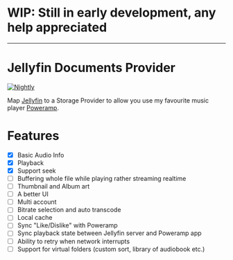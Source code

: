 # WIP: Still in early development, any help appreciated
---

# Jellyfin Documents Provider

[![Nightly](https://github.com/arnesacnussem/jellyfin-documents-provider/actions/workflows/main.yml/badge.svg)](https://github.com/arnesacnussem/jellyfin-documents-provider/releases)

Map [Jellyfin](https://jellyfin.org) to a Storage Provider to allow you use my favourite music
player [Poweramp](https://powerampapp.com).

# Features

- [x] Basic Audio Info
- [x] Playback
- [x] Support seek
- [ ] Buffering whole file while playing rather streaming realtime
- [ ] Thumbnail and Album art
- [ ] A better UI
- [ ] Multi account
- [ ] Bitrate selection and auto transcode
- [ ] Local cache
- [ ] Sync "Like/Dislike" with Poweramp
- [ ] Sync playback state between Jellyfin server and Poweramp app
- [ ] Ability to retry when network interrupts
- [ ] Support for virtual folders (custom sort, library of audiobook etc.)